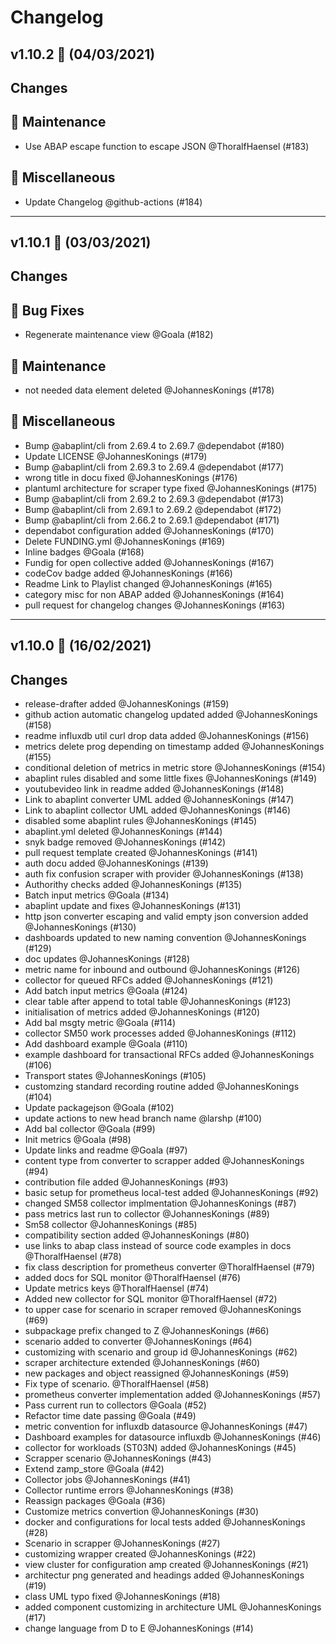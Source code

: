 # Changelog

## v1.10.2 🌈 (04/03/2021)
## Changes

## 🧰 Maintenance

- Use ABAP escape function to escape JSON @ThoralfHaensel (#183)

## 🧺 Miscellaneous

- Update Changelog @github-actions (#184)
---

## v1.10.1 🌈 (03/03/2021)
## Changes

## 🐛 Bug Fixes

- Regenerate maintenance view @Goala (#182)

## 🧰 Maintenance

- not needed data element deleted @JohannesKonings (#178)

## 🧺 Miscellaneous

- Bump @abaplint/cli from 2.69.4 to 2.69.7 @dependabot (#180)
- Update LICENSE @JohannesKonings (#179)
- Bump @abaplint/cli from 2.69.3 to 2.69.4 @dependabot (#177)
- wrong title in docu fixed @JohannesKonings (#176)
- plantuml architecture for scraper type fixed @JohannesKonings (#175)
- Bump @abaplint/cli from 2.69.2 to 2.69.3 @dependabot (#173)
- Bump @abaplint/cli from 2.69.1 to 2.69.2 @dependabot (#172)
- Bump @abaplint/cli from 2.66.2 to 2.69.1 @dependabot (#171)
- dependabot configuration added @JohannesKonings (#170)
- Delete FUNDING.yml @JohannesKonings (#169)
- Inline badges @Goala (#168)
- Fundig for open collective added @JohannesKonings (#167)
- codeCov badge added @JohannesKonings (#166)
- Readme Link to Playlist changed @JohannesKonings (#165)
- category misc for non ABAP added @JohannesKonings (#164)
- pull request for changelog changes @JohannesKonings (#163)

---

## v1.10.0 🌈 (16/02/2021)
## Changes

- release-drafter added @JohannesKonings (#159)
- github action automatic changelog updated added @JohannesKonings (#158)
- readme influxdb util curl drop data added @JohannesKonings (#156)
- metrics delete prog depending on timestamp added @JohannesKonings (#155)
- conditional deletion of metrics in metric store @JohannesKonings (#154)
- abaplint rules disabled and some little fixes @JohannesKonings (#149)
- youtubevideo link in readme added @JohannesKonings (#148)
- Link to abaplint converter UML added @JohannesKonings (#147)
- Link to abaplint collector UML added @JohannesKonings (#146)
- disabled some abaplint rules @JohannesKonings (#145)
-  abaplint.yml deleted @JohannesKonings (#144)
- snyk badge removed @JohannesKonings (#142)
- pull request template created @JohannesKonings (#141)
- auth docu added @JohannesKonings (#139)
- auth fix confusion scraper with provider @JohannesKonings (#138)
- Authorithy checks added @JohannesKonings (#135)
- Batch input metrics @Goala (#134)
- abaplint update and fixes @JohannesKonings (#131)
- http json converter escaping and valid empty json conversion added  @JohannesKonings (#130)
- dashboards updated to new naming convention @JohannesKonings (#129)
- doc updates @JohannesKonings (#128)
- metric name for inbound and outbound @JohannesKonings (#126)
- collector for queued RFCs added @JohannesKonings (#121)
- Add batch input metrics @Goala (#124)
- clear table after append to total table @JohannesKonings (#123)
- initialisation of metrics added @JohannesKonings (#120)
- Add bal msgty metric @Goala (#114)
- collector SM50 work processes added @JohannesKonings (#112)
- Add dashboard example @Goala (#110)
- example dashboard for transactional RFCs added @JohannesKonings (#106)
- Transport states @JohannesKonings (#105)
- customzing standard recording routine added @JohannesKonings (#104)
- Update packagejson @Goala (#102)
- update actions to new head branch name @larshp (#100)
- Add bal collector @Goala (#99)
- Init metrics @Goala (#98)
- Update links and readme @Goala (#97)
- content type from converter to scrapper added @JohannesKonings (#94)
- contribution file added @JohannesKonings (#93)
- basic setup for prometheus local-test added @JohannesKonings (#92)
- changed SM58 collector implmentation @JohannesKonings (#87)
- pass metrics last run to collector @JohannesKonings (#89)
- Sm58 collector @JohannesKonings (#85)
- compatibility section added @JohannesKonings (#80)
- use links to abap class instead of source code examples in docs @ThoralfHaensel (#78)
- fix class description for prometheus converter @ThoralfHaensel (#79)
- added docs for SQL monitor @ThoralfHaensel (#76)
- Update metrics keys @ThoralfHaensel (#74)
- Added new collector for SQL monitor @ThoralfHaensel (#72)
- to upper case for scenario in scraper removed @JohannesKonings (#69)
- subpackage prefix changed to Z @JohannesKonings (#66)
- scenario added to converter @JohannesKonings (#64)
- customizing with scenario and group id @JohannesKonings (#62)
- scraper architecture extended @JohannesKonings (#60)
- new packages and object reassigned @JohannesKonings (#59)
- Fix type of scenario. @ThoralfHaensel (#58)
- prometheus converter implementation added @JohannesKonings (#57)
- Pass current run to collectors @Goala (#52)
- Refactor time date passing @Goala (#49)
- metric convention for influxdb datasource @JohannesKonings (#47)
- Dashboard examples for datasource influxdb @JohannesKonings (#46)
- collector for workloads (ST03N) added @JohannesKonings (#45)
- Scrapper scenario @JohannesKonings (#43)
- Extend zamp\_store @Goala (#42)
- Collector jobs @JohannesKonings (#41)
- Collector runtime errors @JohannesKonings (#38)
- Reassign packages @Goala (#36)
- Customize metrics convertion @JohannesKonings (#30)
- docker and configurations for local tests added @JohannesKonings (#28)
- Scenario in scrapper @JohannesKonings (#27)
- customizing wrapper created @JohannesKonings (#22)
- view cluster for configuration amp created @JohannesKonings (#21)
- architectur png generated and headings added @JohannesKonings (#19)
- class UML typo fixed @JohannesKonings (#18)
- added component customizing in architecture UML @JohannesKonings (#17)
- change language from D to E @JohannesKonings (#14)
